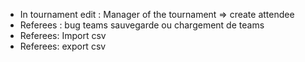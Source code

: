 
- In tournament edit : Manager of the tournament => create attendee
- Referees : bug teams sauvegarde ou chargement de teams
- Referees: Import csv
- Referees: export csv


